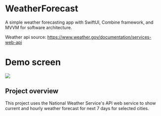 # WeatherForecast

A simple weather forecasting app with SwiftUI, Combine framework, and MVVM for software architecture.

Weather api source: https://www.weather.gov/documentation/services-web-api

# Demo screen
![](WeatherForecast/demo.gif)

## Project overview

This project uses the National Weather Service's API web service to show current and hourly weather forecast for next 7 days for selected cities.
